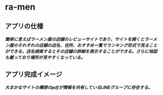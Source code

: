 # ra-men
## アプリの仕様
##### 簡単に言えばラーメン屋の店舗のレビューサイトであり、サイトを開くとラーメン屋のそれぞれの店舗の店名、住所、おすすめ一覧でランキング形式で見ることができる。店名検索するとその店舗の詳細を表示することができる。さらに地図も載っており場所が見やすくなっている。
## アプリ完成イメージ
##### 大まかなサイトの構想のpdfが情報を共有しているLINEグループに存在する。


